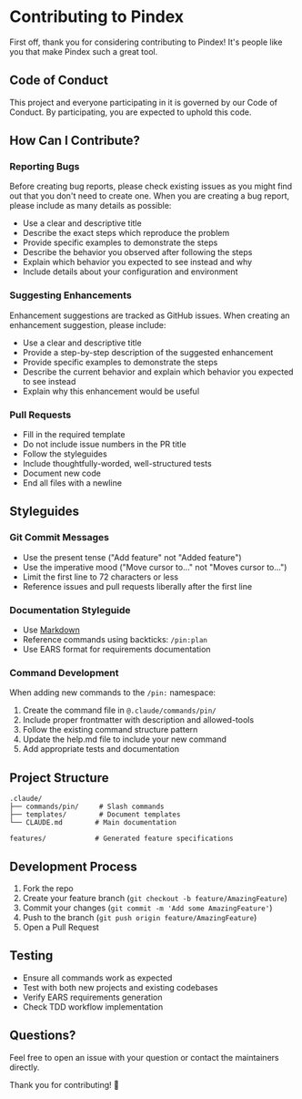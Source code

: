 # Contributing to Pindex

First off, thank you for considering contributing to Pindex! It's people like you that make Pindex such a great tool.

## Code of Conduct

This project and everyone participating in it is governed by our Code of Conduct. By participating, you are expected to uphold this code.

## How Can I Contribute?

### Reporting Bugs

Before creating bug reports, please check existing issues as you might find out that you don't need to create one. When you are creating a bug report, please include as many details as possible:

* Use a clear and descriptive title
* Describe the exact steps which reproduce the problem
* Provide specific examples to demonstrate the steps
* Describe the behavior you observed after following the steps
* Explain which behavior you expected to see instead and why
* Include details about your configuration and environment

### Suggesting Enhancements

Enhancement suggestions are tracked as GitHub issues. When creating an enhancement suggestion, please include:

* Use a clear and descriptive title
* Provide a step-by-step description of the suggested enhancement
* Provide specific examples to demonstrate the steps
* Describe the current behavior and explain which behavior you expected to see instead
* Explain why this enhancement would be useful

### Pull Requests

* Fill in the required template
* Do not include issue numbers in the PR title
* Follow the styleguides
* Include thoughtfully-worded, well-structured tests
* Document new code
* End all files with a newline

## Styleguides

### Git Commit Messages

* Use the present tense ("Add feature" not "Added feature")
* Use the imperative mood ("Move cursor to..." not "Moves cursor to...")
* Limit the first line to 72 characters or less
* Reference issues and pull requests liberally after the first line

### Documentation Styleguide

* Use [Markdown](https://daringfireball.net/projects/markdown)
* Reference commands using backticks: `/pin:plan`
* Use EARS format for requirements documentation

### Command Development

When adding new commands to the `/pin:` namespace:

1. Create the command file in `@.claude/commands/pin/`
2. Include proper frontmatter with description and allowed-tools
3. Follow the existing command structure pattern
4. Update the help.md file to include your new command
5. Add appropriate tests and documentation

## Project Structure

```
.claude/
├── commands/pin/     # Slash commands
├── templates/        # Document templates
└── CLAUDE.md        # Main documentation

features/            # Generated feature specifications
```

## Development Process

1. Fork the repo
2. Create your feature branch (`git checkout -b feature/AmazingFeature`)
3. Commit your changes (`git commit -m 'Add some AmazingFeature'`)
4. Push to the branch (`git push origin feature/AmazingFeature`)
5. Open a Pull Request

## Testing

* Ensure all commands work as expected
* Test with both new projects and existing codebases
* Verify EARS requirements generation
* Check TDD workflow implementation

## Questions?

Feel free to open an issue with your question or contact the maintainers directly.

Thank you for contributing! 🎉
